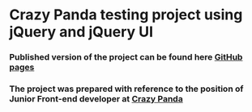 # Crazy Panda testing project using jQuery and jQuery UI

### Published version of the project can be found here [GitHub pages](https://erzhan-temir.github.io/crazy-panda-test-jquery/)

### The project was prepared with reference to the position of Junior Front-end developer at [Crazy Panda](https://crazypanda.ru/)